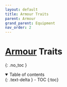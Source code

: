 ```yaml
---
layout: default
title: Armour Traits
parent: Armour
grand_parent: Equipment
nav_order: 2
---
```

# [Armour](Armour) Traits
{: .no_toc }

<details open markdown="block">
  <summary>
    Table of contents
  </summary>
  {: .text-delta }
- TOC
{:toc}
</details>

